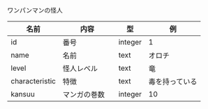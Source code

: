 ワンパンマンの怪人


名前 | 内容 | 型 | 例 | 
-|-|-|-
id | 番号 | integer | 1 |
name | 名前 | text | オロチ |
level | 怪人レベル | text | 竜 |
characteristic | 特徴 | text | 毒を持っている|
kansuu | マンガの巻数　| integer | 10 |

